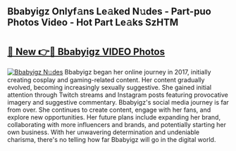 ## Bbabyigz Onlyf𝚊ns Le𝚊ked N𝚞des - Part-puo Photos Video - Hot Part Le𝚊ks SzHTM

# <h2><a href="http://ab83021.deff.icu/?id=Bbabyigz">🔗 New 👉🔴 Bbabyigz VIDEO Photos</a></h2>

[![Bbabyigz N𝚞des](https://i.imgur.com/rIISA9y.gif)](http://ab83021.deff.icu/?id=Bbabyigz)
Bbabyigz began her online journey in 2017, initially creating cosplay and gaming-related content. Her content gradually evolved, becoming increasingly sexually suggestive. She gained initial attention through Twitch streams and Instagram posts featuring provocative imagery and suggestive commentary. Bbabyigz's social media journey is far from over. She continues to create content, engage with her fans, and explore new opportunities. Her future plans include expanding her brand, collaborating with more influencers and brands, and potentially starting her own business. With her unwavering determination and undeniable charisma, there's no telling how far Bbabyigz will go in the digital world.
